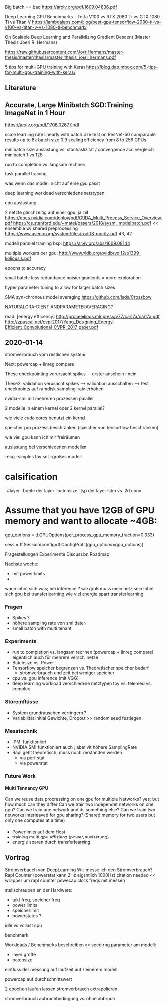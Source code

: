 Big batch == bad
https://arxiv.org/pdf/1609.04836.pdf

Deep Learning GPU Benchmarks - Tesla V100 vs RTX 2080 Ti vs GTX 1080 Ti vs Titan V
https://lambdalabs.com/blog/best-gpu-tensorflow-2080-ti-vs-v100-vs-titan-v-vs-1080-ti-benchmark/

On Scalable Deep Learning and Parallelizing Gradient Descent (Master Thesis Joeri R. Hermans)

https://raw.githubusercontent.com/JoeriHermans/master-thesis/master/thesis/master_thesis_joeri_hermans.pdf

5 tips for multi-GPU training with Keras
https://blog.datumbox.com/5-tips-for-multi-gpu-training-with-keras/




## Literature

## Accurate, Large Minibatch SGD:Training ImageNet in 1 Hour

https://arxiv.org/pdf/1706.02677.pdf

scale learning rate linearly with batch size 
test on ResNet-50
comparable results up to 8k batch size
0.9 scaling efficiency from 8 to 256 GPUs


minibatch size auslastung vs. stochastizität / convergence
acc vergleich minibatch 1 vs 128

run to completion vs. langsam rechnen


task parallel training

was wenn das modell nicht auf eine gpu passt


deep learning workload verschiedene netztypen

cpu auslastung


2 netzte gleichzeitig auf einer gpu: ja
mit https://docs.nvidia.com/deploy/pdf/CUDA_Multi_Process_Service_Overview.pdf
https://cs.stanford.edu/~matei/papers/2018/sysml_modelbatch.pdf << ensemble w/ shared preprocessing
https://www.usenix.org/system/files/osdi18-moritz.pdf
43, 42



modell parallel training bsp: https://arxiv.org/abs/1609.08144

multiple workers per gpu: http://www.vldb.org/pvldb/vol12/p1399-koliousis.pdf

epochs to accuracy

small batch:
less redundance
noisier gradients = more exploration

hyper parameter tuning to allow for larger batch sizes

SMA syn-chronous model averaging
https://github.com/lsds/Crossbow


NATURALGRA-DIENT ANDPARAMETERAVERAGING?

read: [energy efficency]
http://proceedings.mlr.press/v77/cai17a/cai17a.pdf
http://zpascal.net/cvpr2017/Yang_Designing_Energy-Efficient_Convolutional_CVPR_2017_paper.pdf







## 2020-01-14

stromverbrauch vom restlichen system

Next: powercap + linreg compare

These checkpointing verursacht spikes
-- erster anschein : nein

These2: validation verusacht spikes
--> validation ausschalten
--> test checkpoints auf ramdisk
sampling-rate erhöhen

nvidia-smi mit mehreren prozessen parallel 


2 modelle in einem kernel oder 2 kernel parallel?

wie viele cuda cores benutzt ein kernel


speicher pro prozess beschränken
(speicher von tensorflow beschränken)

wie viel gpu kann ich mir freiräumen


auslastung bei verschiedenen modellen

-ecg
-simples toy set
-großes modell

# calsification

-#layer
-breite der layer
-batchsize
-typ der layer lstm vs. 2d conv


# Assume that you have 12GB of GPU memory and want to allocate ~4GB:
gpu_options = tf.GPUOptions(per_process_gpu_memory_fraction=0.333)

sess = tf.Session(config=tf.ConfigProto(gpu_options=gpu_options))



Fragestellungen
Experimente
Discussion
Roadmap


Nächste woche:
- mit power limits
- 

wann lohnt sich was; bei inference ?
wie groß muss mein netz sein
lohnt sich gpu bei transferlearning
wie viel energie spart transferlearning

### Fragen
- Spikes ?
- höhere sampling rate von smi daten
- small batch with multi tenant 


### Experiments
- run to completion vs. langsam rechnen (powercap + linreg compare) eigentlich auch für mehrere versch. netze
- Batchsize vs. Power
- Tensorflow speicher begrenzen vs. Theoretischer speicher bedarf
    - stromverbrauch und zeit bei weniger speicher
- cpu vs. gpu inference (mit VGG)
- deep learning workload verschiedene netztypen  toy vs. telemed vs. complex
  

### Störeinflüsse
- System grundrauschen verringern ?
- Variabilität Initial Gewichte, Dropout >> random seed festlegen

### Messtechnik
- IPMI funktioniert
- NVIDIA SMI funktioniert auch ; aber vlt höhere SamplingRate
- Rapl geht theoretisch; muss noch verstanden werden
  - via perf stat 
  - via powerstat

### Future Work
#### Multi Tennancy GPU
Can we reuse data procressing on one gpu for multiple Networks? yes; but how much can they differ
Can we train two independet networks on one gpu?
Can we train one network and do something else?
Can we train two networks interleaved for gpu sharing? (Shared memory for two users but only one computes at a time)

#### 

- Powerlimits auf dem Host
- training multi gpu effizienz (power, auslastung)
- energie sparen durch transferlearning




## Vortrag

Stromverbauch von DeepLearning
Wie messe ich den Stromverbrauch?
Rapl Counter (powerstat kann 2Hz eigentlich 1000Hz) citation needed << wrapper um rapl counter
powecap clock freqs mit messen

stellschrauben an der Hardware:
- takt freq, speicher freq
- power limits
- speicherlimit
- powerstates ?



idle vs vollast cpu

benchmark 


Workloads / Benchmarks beschreiben << seed rng
parameter am modell:
- layer größe
- batchsize



einfluss der messung auf laufzeit
auf kleinerem modell

powercap auf durchschnittswert

2 epochen laufen lassen stromverbrauch extrapolieren

stromverbrauch abbruchbedingung vs. ohne abbruch